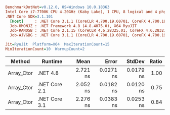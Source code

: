 ``` ini

BenchmarkDotNet=v0.12.0, OS=Windows 10.0.18363
Intel Core i7-7700K CPU 4.20GHz (Kaby Lake), 1 CPU, 8 logical and 4 physical cores
.NET Core SDK=3.1.101
  [Host]     : .NET Core 3.1.1 (CoreCLR 4.700.19.60701, CoreFX 4.700.19.60801), X64 RyuJIT
  Job-HMONJZ : .NET Framework 4.8 (4.8.4075.0), X64 RyuJIT
  Job-RANOSB : .NET Core 2.1.15 (CoreCLR 4.6.28325.01, CoreFX 4.6.28327.02), X64 RyuJIT
  Job-AJVGBG : .NET Core 3.1.1 (CoreCLR 4.700.19.60701, CoreFX 4.700.19.60801), X64 RyuJIT

Jit=RyuJit  Platform=X64  MaxIterationCount=15  
MinIterationCount=10  WarmupCount=2  

```
|     Method |       Runtime |     Mean |     Error |    StdDev | Ratio |
|----------- |-------------- |---------:|----------:|----------:|------:|
| Array_Ctor |      .NET 4.8 | 2.721 ns | 0.0271 ns | 0.0179 ns |  1.00 |
| Array_Ctor | .NET Core 2.1 | 2.052 ns | 0.0182 ns | 0.0120 ns |  0.75 |
| Array_Ctor | .NET Core 3.1 | 2.276 ns | 0.0383 ns | 0.0253 ns |  0.84 |
